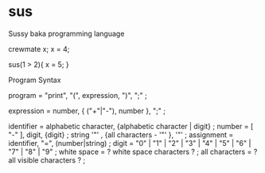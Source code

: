 # sus
Sussy baka programming language

crewmate x;
x = 4;

sus(1 > 2){
    x = 5;
} 

Program Syntax

program = "print", "(", expression, ")", ";" ;

expression = number, { ("+"|"-"), number }, ";" ;

identifier = alphabetic character, {alphabetic character | digit} ;
number = [ "-" ], digit, {digit} ;
string '"' , {all characters - '"' }, '"' ;
assignment = identifier, "=", (number|string) ;
digit = "0" | "1" | "2" | "3" | "4" | "5" | "6" | "7" | "8" | "9" ;
white space = ? white space characters ? ;
all characters = ? all visible characters ? ;